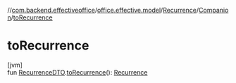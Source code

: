 //[com.backend.effectiveoffice](../../../../index.md)/[office.effective.model](../../index.md)/[Recurrence](../index.md)/[Companion](index.md)/[toRecurrence](to-recurrence.md)

# toRecurrence

[jvm]\
fun [RecurrenceDTO](../../../model/-recurrence-d-t-o/index.md).[toRecurrence](to-recurrence.md)(): [Recurrence](../index.md)
